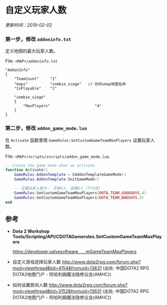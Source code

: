 # 自定义玩家人数

*更新时间：2019-02-02* 



### 第一步，修改 `addoninfo.txt`

定义地图的最大玩家人数。

File: `<MAP>/addoninfo.txt`

```
"AddonInfo"
{
	"TeamCount"		"1"
	"maps"			"zombie_siege"   // 你的vmap地图名称
	"IsPlayable"	"1"

	"zombie_siege"
	{
		"MaxPlayers"                    "4"
	}
}
```



### 第二步，修改 `addon_game_mode.lua`

在 `Activate` 函数里用 `GameRules:SetCustomGameTeamMaxPlayers` 设置玩家人数。

File: `<MAP>/scripts/vscripts/addon_game_mode.lua`

```lua
-- Create the game mode when we activate
function Activate()
	GameRules.AddonTemplate = CAddonTemplateGameMode()
	GameRules.AddonTemplate:InitGameMode()

	-- 设置玩家人数为： 天辉4人，夜魇0人（不可选）
	GameRules:SetCustomGameTeamMaxPlayers(DOTA_TEAM_GOODGUYS,4)
    GameRules:SetCustomGameTeamMaxPlayers(DOTA_TEAM_BADGUYS,0)
end
```



## 参考

- **Dota 2 Workshop Tools/Scripting/API/CDOTAGamerules.SetCustomGameTeamMaxPlayers**

  [https://developer.valvesoftware. ... mGameTeamMaxPlayers](https://developer.valvesoftware.com/wiki/Dota_2_Workshop_Tools/Scripting/API/CDOTAGamerules.SetCustomGameTeamMaxPlayers)

- 自定义游戏选择玩家人数
  http://www.dota2rpg.com/forum.php?mod=viewthread&tid=4154&fromuid=13631
  (出处: 中国DOTA2 RPG DOTA2地图门户 - 阿哈利姆魔法隐修议会(AMHC))

- 如何设置房间人数
  http://www.dota2rpg.com/forum.php?mod=viewthread&tid=3152&fromuid=13631
  (出处: 中国DOTA2 RPG DOTA2地图门户 - 阿哈利姆魔法隐修议会(AMHC))

